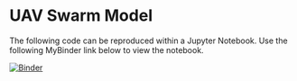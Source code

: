 # UAV Swarm Model

The following code can be reproduced within a Jupyter Notebook. Use the following MyBinder link below to view the notebook.


[![Binder](https://mybinder.org/badge_logo.svg)](https://mybinder.org/v2/gh/keonete/UAV/HEAD)
